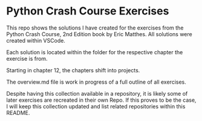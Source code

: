 # Python Crash Course Exercises

This repo shows the solutions I have created for the exercises from the Python Crash Course, 2nd Edition book by Eric Matthes. All solutions were created within VSCode. 

Each solution is located within the folder for the respective chapter the exercise is from.

Starting in chapter 12, the chapters shift into projects. 

The overview.md file is work in progress of a full outline of all exercises.

Despite having this collection available in a repository, it is likely some of later exercises are recreated in their own Repo. If this proves to be the case, I will keep this collection updated and list related repositories within this README.
